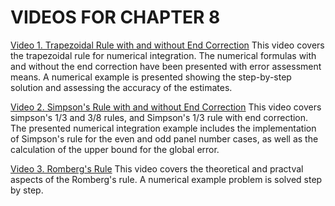 #  VIDEOS FOR CHAPTER 8

[Video 1. Trapezoidal Rule with and without End Correction](https://www.youtube.com/watch?v=7obHkHiTyTM) This video covers the trapezoidal rule for numerical integration. The numerical formulas with and without the end correction have been presented with error assessment means. A numerical example is presented showing the step-by-step solution and assessing the accuracy of the estimates.

[Video 2. Simpson's Rule with and without End Correction](https://youtu.be/sMswAjyNZz0) This video covers simpson's 1/3 and 3/8 rules, and Simpson's 1/3 rule with end correction. The presented numerical integration example includes the implementation of Simpson's rule for the even and odd panel number cases, as well as the calculation of the upper bound for the global error.

[Video 3. Romberg's Rule](https://youtube.com/video/4EIfPGYe3L8/) This video covers the theoretical and practval aspects of the Romberg's rule. A numerical example problem is solved step by step.
